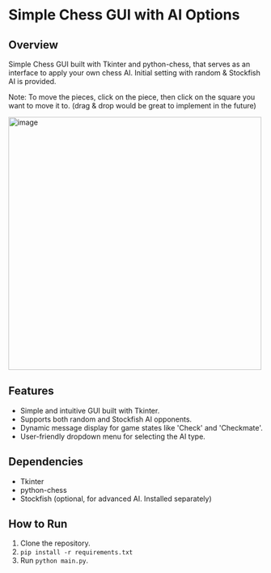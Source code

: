 # Simple Chess GUI with AI Options

## Overview
Simple Chess GUI built with Tkinter and python-chess, that serves as an interface to apply your own chess AI.
Initial setting with random & Stockfish AI is provided.

Note: To move the pieces, click on the piece, then click on the square you want to move it to.
(drag & drop would be great to implement in the future)

<img width="500" alt="image" src="https://github.com/gusbakker/python-chess-gui/assets/11593313/431bc3bd-994a-4956-8a3d-119a07ad1894">

## Features
- Simple and intuitive GUI built with Tkinter.
- Supports both random and Stockfish AI opponents.
- Dynamic message display for game states like 'Check' and 'Checkmate'.
- User-friendly dropdown menu for selecting the AI type.

## Dependencies
- Tkinter
- python-chess
- Stockfish (optional, for advanced AI. Installed separately)

## How to Run
1. Clone the repository.
2. `pip install -r requirements.txt`
3. Run `python main.py`.
